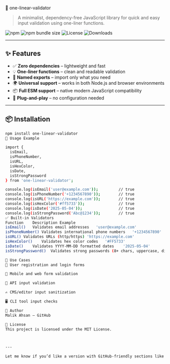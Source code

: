  📏 one-linear-validator

> A minimalist, dependency-free JavaScript library for quick and easy input validation using one-liner functions.

![npm](https://img.shields.io/npm/v/one-linear-validator?style=flat-square)
![npm bundle size](https://img.shields.io/bundlephobia/min/one-linear-validator?style=flat-square)
![License](https://img.shields.io/npm/l/one-linear-validator?style=flat-square)
![Downloads](https://img.shields.io/npm/dt/one-linear-validator?style=flat-square)

---

## ✨ Features

- ✅ **Zero dependencies** – lightweight and fast
- 💡 **One-liner functions** – clean and readable validation
- 🔗 **Named exports** – import only what you need
- 🌍 **Universal support** – works in both Node.js and browser environments
- 📦 **Full ESM support** – native modern JavaScript compatibility
- 🧩 **Plug-and-play** – no configuration needed

---

## 📦 Installation

```bash
npm install one-linear-validator
🚀 Usage Example

import {
  isEmail,
  isPhoneNumber,
  isURL,
  isHexColor,
  isDate,
  isStrongPassword
} from 'one-linear-validator';

console.log(isEmail('user@example.com'));         // true
console.log(isPhoneNumber('+1234567890'));        // true
console.log(isURL('https://example.com'));        // true
console.log(isHexColor('#ff5733'));               // true
console.log(isDate('2025-05-04'));                // true
console.log(isStrongPassword('Abc@1234'));        // true
✅ Built-in Validators
Function	Description	Example
isEmail()	Validates email addresses	'user@example.com'
isPhoneNumber()	Validates international phone numbers	'+1234567890'
isURL()	Validates URLs (http/https)	'https://example.com'
isHexColor()	Validates hex color codes	'#FF5733'
isDate()	Validates YYYY-MM-DD formatted dates	'2025-05-04'
isStrongPassword()	Validates strong passwords (8+ chars, uppercase, digit, special char)	'Abc@1234'

💼 Use Cases
🔐 User registration and login forms

📱 Mobile and web form validation

🧾 API input validation

✍️ CMS/editor input sanitization

🖥️ CLI tool input checks

🧠 Author
Malik Ahsan – GitHub

📄 License
This project is licensed under the MIT License.



---

Let me know if you’d like a version with GitHub-friendly sections like `Contributing`, `Changelog`, or `A